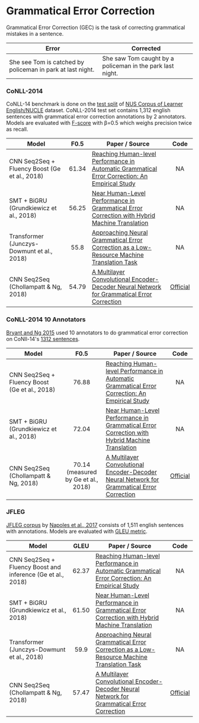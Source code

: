 # Grammatical Error Correction

Grammatical Error Correction (GEC) is the task of correcting grammatical mistakes in a sentence.


| Error           | Corrected     |
| -------------   | ------------- |
|She see Tom is catched by policeman in park at last night. | She saw Tom caught by a policeman in the park last night.|

### CoNLL-2014

CoNLL-14 benchmark is done on the [test split](https://www.comp.nus.edu.sg/~nlp/conll14st/conll14st-test-data.tar.gz) of [NUS Corpus of Learner English/NUCLE](https://www.comp.nus.edu.sg/~nlp/corpora.html) dataset.
CoNLL-2014 test set contains 1,312 english sentences with grammatical error correction annotations by 2 annotators. Models are evaluated with [F-score](https://en.wikipedia.org/wiki/F1_score) with β=0.5 which weighs precision twice as recall.


| Model           | F0.5  |  Paper / Source | Code |
| ------------- | :-----:| --- | :-----: |
| CNN Seq2Seq + Fluency Boost (Ge et al., 2018) |  61.34 | [Reaching Human-level Performance in Automatic Grammatical Error Correction: An Empirical Study](https://arxiv.org/abs/1807.01270)| NA |
| SMT + BiGRU (Grundkiewicz et al., 2018) |  56.25 | [Near Human-Level Performance in Grammatical Error Correction with Hybrid Machine Translation](https://arxiv.org/abs/1804.05945)| NA |
| Transformer (Junczys-Dowmunt et al., 2018) | 55.8 | [Approaching Neural Grammatical Error Correction as a Low-Resource Machine Translation Task](http://aclweb.org/anthology/N18-1055)| NA |
| CNN Seq2Seq (Chollampatt & Ng, 2018)| 54.79 | [ A Multilayer Convolutional Encoder-Decoder Neural Network for Grammatical Error Correction](https://arxiv.org/abs/1801.08831)| [Official](https://github.com/nusnlp/mlconvgec2018) |



### CoNLL-2014 10 Annotators

[Bryant and Ng 2015](https://pdfs.semanticscholar.org/f76f/fd242c3dc88e52d1f427cdd0f5dccd814937.pdf) used 10 annotators to do grammatical error correction on CoNll-14's [1312 sentences](http://www.comp.nus.edu.sg/~nlp/sw/10gec_annotations.zip).

| Model           | F0.5  |  Paper / Source | Code |
| ------------- | :-----:| --- | :-----: |
| CNN Seq2Seq + Fluency Boost (Ge et al., 2018) |  76.88 | [Reaching Human-level Performance in Automatic Grammatical Error Correction: An Empirical Study](https://arxiv.org/abs/1807.01270)| NA |
| SMT + BiGRU (Grundkiewicz et al., 2018) |  72.04 | [Near Human-Level Performance in Grammatical Error Correction with Hybrid Machine Translation](https://arxiv.org/abs/1804.05945)| NA |
| CNN Seq2Seq (Chollampatt & Ng, 2018)| 70.14 (measured by Ge et al., 2018) | [ A Multilayer Convolutional Encoder-Decoder Neural Network for Grammatical Error Correction](https://arxiv.org/abs/1801.08831)| [Official](https://github.com/nusnlp/mlconvgec2018) |



### JFLEG

[JFLEG corpus](https://github.com/keisks/jfleg) by [Napoles et al., 2017](https://arxiv.org/abs/1702.04066) consists of 1,511 english sentences with annotations. Models are evaluated with [GLEU metric](https://arxiv.org/abs/1609.08144).

| Model           | GLEU  |  Paper / Source | Code |
| ------------- | :-----:| --- | :-----: |
| CNN Seq2Seq + Fluency Boost and inference (Ge et al., 2018) |  62.37 | [Reaching Human-level Performance in Automatic Grammatical Error Correction: An Empirical Study](https://arxiv.org/abs/1807.01270)| NA |
| SMT + BiGRU (Grundkiewicz et al., 2018) |  61.50 | [Near Human-Level Performance in Grammatical Error Correction with Hybrid Machine Translation](https://arxiv.org/abs/1804.05945)| NA |
| Transformer (Junczys-Dowmunt et al., 2018) | 59.9 | [Approaching Neural Grammatical Error Correction as a Low-Resource Machine Translation Task](http://aclweb.org/anthology/N18-1055)| NA |
| CNN Seq2Seq (Chollampatt & Ng, 2018)| 57.47 | [ A Multilayer Convolutional Encoder-Decoder Neural Network for Grammatical Error Correction](https://arxiv.org/abs/1801.08831)| [Official](https://github.com/nusnlp/mlconvgec2018) |
